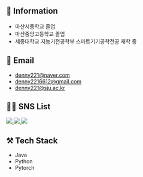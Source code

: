 ## 🏫 Information
- 마산서중학교 졸업
- 마산중앙고등학교 졸업
- 세종대학교 지능기전공학부 스마트기기공학전공 재학 중 


## 📨 Email
- denny221@naver.com <br>
- denny2216612@gmail.com <br>
- denny221@sju.ac.kr

## 👨‍💻 SNS List
<a href="https://www.facebook.com/profile.php?id=100005781247894">
  <img src="https://img.shields.io/badge/Facebook-1877F2?style=flat&logo=Instagram&logoColor=white&link=https://yeonyeon.tistory.com"/>
</a>
<a href="https://www.instagram.com/dysonnyy">
  <img src="https://img.shields.io/badge/Instagram-E4405F?style=flat&logo=Instagram&logoColor=white&link=https://yeonyeon.tistory.com"/>
</a>

<a href="https://codingjust.tistory.com/">
  <img src="https://img.shields.io/badge/Tech%20Blog-11B48A?style=flat-square&logo=Vimeo&logoColor=white&link=https://yeonyeon.tistory.com"/>
</a>

## ⚒️ Tech Stack
- Java
- Python
- Pytorch
